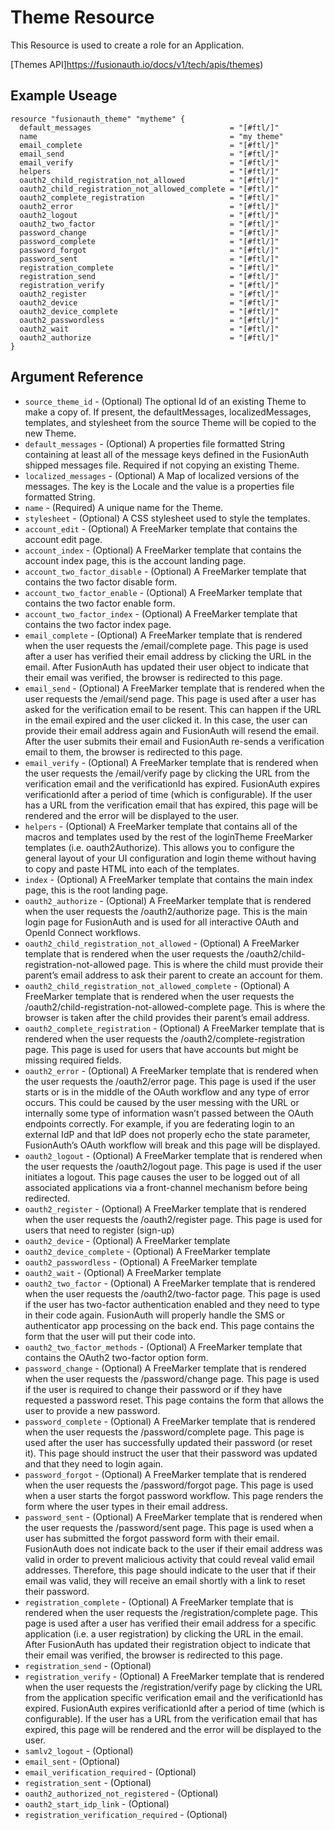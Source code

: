 # Theme Resource

This Resource is used to create a role for an Application.

[Themes API]https://fusionauth.io/docs/v1/tech/apis/themes)

## Example Useage

```hcl
resource "fusionauth_theme" "mytheme" {
  default_messages                               = "[#ftl/]"
  name                                           = "my theme"
  email_complete                                 = "[#ftl/]"
  email_send                                     = "[#ftl/]"
  email_verify                                   = "[#ftl/]"
  helpers                                        = "[#ftl/]"
  oauth2_child_registration_not_allowed          = "[#ftl/]"
  oauth2_child_registration_not_allowed_complete = "[#ftl/]"
  oauth2_complete_registration                   = "[#ftl/]"
  oauth2_error                                   = "[#ftl/]"
  oauth2_logout                                  = "[#ftl/]"
  oauth2_two_factor                              = "[#ftl/]"
  password_change                                = "[#ftl/]"
  password_complete                              = "[#ftl/]"
  password_forgot                                = "[#ftl/]"
  password_sent                                  = "[#ftl/]"
  registration_complete                          = "[#ftl/]"
  registration_send                              = "[#ftl/]"
  registration_verify                            = "[#ftl/]"
  oauth2_register                                = "[#ftl/]"
  oauth2_device                                  = "[#ftl/]"
  oauth2_device_complete                         = "[#ftl/]"
  oauth2_passwordless                            = "[#ftl/]"
  oauth2_wait                                    = "[#ftl/]"
  oauth2_authorize                               = "[#ftl/]"
}
```

## Argument Reference

* `source_theme_id` - (Optional) The optional Id of an existing Theme to make a copy of. If present, the defaultMessages, localizedMessages, templates, and stylesheet from the source Theme will be copied to the new Theme.
* `default_messages` - (Optional) A properties file formatted String containing at least all of the message keys defined in the FusionAuth shipped messages file. Required if not copying an existing Theme.
* `localized_messages` - (Optional) A Map of localized versions of the messages. The key is the Locale and the value is a properties file formatted String.
* `name` - (Required) A unique name for the Theme.
* `stylesheet` - (Optional) A CSS stylesheet used to style the templates.
* `account_edit` - (Optional) A FreeMarker template that contains the account edit page.
* `account_index` - (Optional) A FreeMarker template that contains the account index page, this is the account landing page.
* `account_two_factor_disable` - (Optional) A FreeMarker template that contains the two factor disable form.
* `account_two_factor_enable` - (Optional) A FreeMarker template that contains the two factor enable form.
* `account_two_factor_index` - (Optional) A FreeMarker template that contains the two factor index page.
* `email_complete` - (Optional) A FreeMarker template that is rendered when the user requests the /email/complete page. This page is used after a user has verified their email address by clicking the URL in the email. After FusionAuth has updated their user object to indicate that their email was verified, the browser is redirected to this page.
* `email_send` - (Optional) A FreeMarker template that is rendered when the user requests the /email/send page. This page is used after a user has asked for the verification email to be resent. This can happen if the URL in the email expired and the user clicked it. In this case, the user can provide their email address again and FusionAuth will resend the email. After the user submits their email and FusionAuth re-sends a verification email to them, the browser is redirected to this page.
* `email_verify` - (Optional) A FreeMarker template that is rendered when the user requests the /email/verify page by clicking the URL from the verification email and the verificationId has expired. FusionAuth expires verificationId after a period of time (which is configurable). If the user has a URL from the verification email that has expired, this page will be rendered and the error will be displayed to the user.
* `helpers` - (Optional) A FreeMarker template that contains all of the macros and templates used by the rest of the loginTheme FreeMarker templates (i.e. oauth2Authorize). This allows you to configure the general layout of your UI configuration and login theme without having to copy and paste HTML into each of the templates.
* `index` - (Optional) A FreeMarker template that contains the main index page, this is the root landing page.
* `oauth2_authorize` - (Optional) A FreeMarker template that is rendered when the user requests the /oauth2/authorize page. This is the main login page for FusionAuth and is used for all interactive OAuth and OpenId Connect workflows.
* `oauth2_child_registration_not_allowed` - (Optional) A FreeMarker template that is rendered when the user requests the /oauth2/child-registration-not-allowed page. This is where the child must provide their parent’s email address to ask their parent to create an account for them.
* `oauth2_child_registration_not_allowed_complete` - (Optional) A FreeMarker template that is rendered when the user requests the /oauth2/child-registration-not-allowed-complete page. This is where the browser is taken after the child provides their parent’s email address.
* `oauth2_complete_registration` - (Optional) A FreeMarker template that is rendered when the user requests the /oauth2/complete-registration page. This page is used for users that have accounts but might be missing required fields.
* `oauth2_error` - (Optional) A FreeMarker template that is rendered when the user requests the /oauth2/error page. This page is used if the user starts or is in the middle of the OAuth workflow and any type of error occurs. This could be caused by the user messing with the URL or internally some type of information wasn’t passed between the OAuth endpoints correctly. For example, if you are federating login to an external IdP and that IdP does not properly echo the state parameter, FusionAuth’s OAuth workflow will break and this page will be displayed.
* `oauth2_logout` - (Optional) A FreeMarker template that is rendered when the user requests the /oauth2/logout page. This page is used if the user initiates a logout. This page causes the user to be logged out of all associated applications via a front-channel mechanism before being redirected.
* `oauth2_register` - (Optional) A FreeMarker template that is rendered when the user requests the /oauth2/register page. This page is used for users that need to register (sign-up)
* `oauth2_device` - (Optional) A FreeMarker template
* `oauth2_device_complete` - (Optional) A FreeMarker template
* `oauth2_passwordless` - (Optional) A FreeMarker template
* `oauth2_wait` - (Optional) A FreeMarker template
* `oauth2_two_factor` - (Optional) A FreeMarker template that is rendered when the user requests the /oauth2/two-factor page. This page is used if the user has two-factor authentication enabled and they need to type in their code again. FusionAuth will properly handle the SMS or authenticator app processing on the back end. This page contains the form that the user will put their code into.
* `oauth2_two_factor_methods` - (Optional) A FreeMarker template that contains the OAuth2 two-factor option form.
* `password_change` - (Optional) A FreeMarker template that is rendered when the user requests the /password/change page. This page is used if the user is required to change their password or if they have requested a password reset. This page contains the form that allows the user to provide a new password.
* `password_complete` - (Optional) A FreeMarker template that is rendered when the user requests the /password/complete page. This page is used after the user has successfully updated their password (or reset it). This page should instruct the user that their password was updated and that they need to login again.
* `password_forgot` - (Optional) A FreeMarker template that is rendered when the user requests the /password/forgot page. This page is used when a user starts the forgot password workflow. This page renders the form where the user types in their email address.
* `password_sent` - (Optional) A FreeMarker template that is rendered when the user requests the /password/sent page. This page is used when a user has submitted the forgot password form with their email. FusionAuth does not indicate back to the user if their email address was valid in order to prevent malicious activity that could reveal valid email addresses. Therefore, this page should indicate to the user that if their email was valid, they will receive an email shortly with a link to reset their password.
* `registration_complete` - (Optional) A FreeMarker template that is rendered when the user requests the /registration/complete page. This page is used after a user has verified their email address for a specific application (i.e. a user registration) by clicking the URL in the email. After FusionAuth has updated their registration object to indicate that their email was verified, the browser is redirected to this page.
* `registration_send` - (Optional)
* `registration_verify` - (Optional) A FreeMarker template that is rendered when the user requests the /registration/verify page by clicking the URL from the application specific verification email and the verificationId has expired. FusionAuth expires verificationId after a period of time (which is configurable). If the user has a URL from the verification email that has expired, this page will be rendered and the error will be displayed to the user.
* `samlv2_logout` - (Optional)
* `email_sent` - (Optional)
* `email_verification_required` - (Optional)
* `registration_sent` - (Optional)
* `oauth2_authorized_not_registered` - (Optional)
* `oauth2_start_idp_link` - (Optional)
* `registration_verification_required` - (Optional)